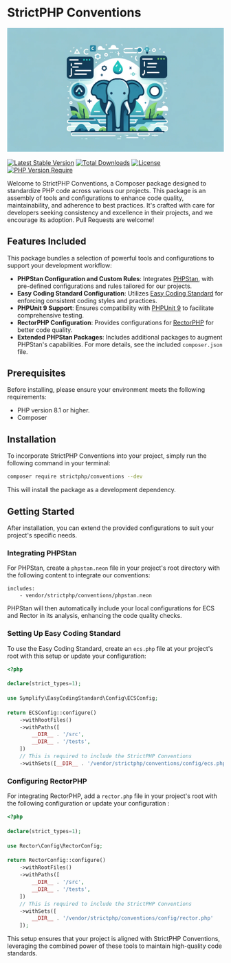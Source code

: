 # StrictPHP Conventions

![.github/banner.webp](.github/banner.webp)

[![Latest Stable Version](https://poser.pugx.org/strictphp/conventions/v)](https://packagist.org/packages/strictphp/conventions)
[![Total Downloads](https://poser.pugx.org/strictphp/conventions/downloads)](https://packagist.org/packages/strictphp/conventions)
[![License](https://poser.pugx.org/strictphp/conventions/license)](https://packagist.org/packages/strictphp/conventions)
[![PHP Version Require](https://poser.pugx.org/strictphp/conventions/require/php)](https://packagist.org/packages/strictphp/conventions)

Welcome to StrictPHP Conventions, a Composer package designed to standardize PHP code across various our projects. This
package is an assembly of tools and configurations to enhance code quality, maintainability, and adherence to best
practices. It's crafted with care for developers seeking consistency and excellence in their projects, and we encourage
its adoption. Pull Requests are welcome!

## Features Included

This package bundles a selection of powerful tools and configurations to support your development workflow:

- **PHPStan Configuration and Custom Rules**: Integrates [PHPStan](https://phpstan.org), with pre-defined configurations
  and rules tailored for our projects.
- **Easy Coding Standard Configuration**: Utilizes [Easy Coding Standard](https://github.com/symplify/coding-standard)
  for enforcing consistent coding styles and practices.
- **PHPUnit 9 Support**: Ensures compatibility with [PHPUnit 9](https://phpunit.de) to facilitate comprehensive testing.
- **RectorPHP Configuration**: Provides configurations for [RectorPHP](https://getrector.org) for better code quality.
- **Extended PHPStan Packages**: Includes additional packages to augment PHPStan's capabilities. For more details, see
  the included `composer.json` file.

## Prerequisites

Before installing, please ensure your environment meets the following requirements:

- PHP version 8.1 or higher.
- Composer

## Installation

To incorporate StrictPHP Conventions into your project, simply run the following command in your terminal:

```bash
composer require strictphp/conventions --dev
```

This will install the package as a development dependency.

## Getting Started

After installation, you can extend the provided configurations to suit your project's specific needs.

### Integrating PHPStan

For PHPStan, create a `phpstan.neon` file in your project's root directory with the following content to integrate our
conventions:

```neon
includes:
    - vendor/strictphp/conventions/phpstan.neon
```

PHPStan will then automatically include your local configurations for ECS and Rector in its analysis, enhancing the code
quality checks.

### Setting Up Easy Coding Standard

To use the Easy Coding Standard, create an `ecs.php` file at your project's root with this setup or update your
configuration:

```php
<?php

declare(strict_types=1);

use Symplify\EasyCodingStandard\Config\ECSConfig;

return ECSConfig::configure()
    ->withRootFiles()
    ->withPaths([
        __DIR__ . '/src',
        __DIR__ . '/tests',
    ])
    // This is required to include the StrictPHP Conventions
    ->withSets([__DIR__ . '/vendor/strictphp/conventions/config/ecs.php']);
```

### Configuring RectorPHP

For integrating RectorPHP, add a `rector.php` file in your project's root with the following configuration or update
your configuration :

```php
<?php

declare(strict_types=1);

use Rector\Config\RectorConfig;

return RectorConfig::configure()
    ->withRootFiles()
    ->withPaths([
        __DIR__ . '/src',
        __DIR__ . '/tests',
    ])
    // This is required to include the StrictPHP Conventions
    ->withSets([
        __DIR__ . '/vendor/strictphp/conventions/config/rector.php'
    ]);
```

This setup ensures that your project is aligned with StrictPHP Conventions, leveraging the combined power of these tools
to maintain high-quality code standards.
